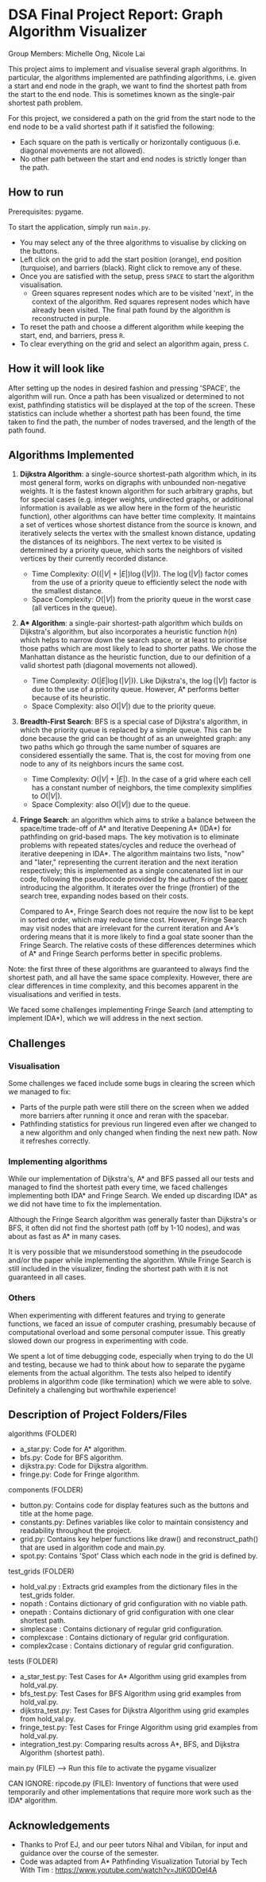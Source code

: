 # DSA Final Project Report: Graph Algorithm Visualizer
Group Members: Michelle Ong, Nicole Lai

This project aims to implement and visualise several graph algorithms.
In particular, the algorithms implemented are pathfinding algorithms, i.e. given a start and end node in the graph, we want to find the shortest path from the start to the end node.
This is sometimes known as the single-pair shortest path problem.

For this project, we considered a path on the grid from the start node to the end node to be a valid shortest path if it satisfied the following:
- Each square on the path is vertically or horizontally contiguous (i.e. diagonal movements are not allowed).
- No other path between the start and end nodes is strictly longer than the path.

## How to run
Prerequisites: pygame.

To start the application, simply run `main.py`.
- You may select any of the three algorithms to visualise by clicking on the buttons.
- Left click on the grid to add the start position (orange), end position (turquoise), and barriers (black). Right click to remove any of these.
- Once you are satisfied with the setup, press `SPACE` to start the algorithm visualisation.
  - Green squares represent nodes which are to be visited 'next', in the context of the algorithm. Red squares represent nodes which have already been visited. The final path found by the algorithm is reconstructed in purple.
- To reset the path and choose a different algorithm while keeping the start, end, and barriers, press `R`.
- To clear everything on the grid and select an algorithm again, press `C`.

## How it will look like

After setting up the nodes in desired fashion and pressing 'SPACE', the algorithm will run. Once a path has been visualized or determined to not exist, pathfinding statistics will be displayed at the top of the screen. These statistics can include whether a shortest path has been found, the time taken to find the path, the number of nodes traversed, and the length of the path found. 

## Algorithms Implemented
1. **Dijkstra Algorithm**: a single-source shortest-path algorithm which, in its most general form, works on digraphs with unbounded non-negative weights.
   It is the fastest known algorithm for such arbitrary graphs, but for special cases (e.g. integer weights, undirected graphs, or additional information is available as we allow here in the form of the heuristic function), other algorithms can have better time complexity.
   It maintains a set of vertices whose shortest distance from the source is known, and iteratively selects the vertex with the smallest known distance, updating the distances of its neighbors.
   The next vertex to be visited is determined by a priority queue, which sorts the neighbors of visited vertices by their currently recorded distance.
   - Time Complexity: $O((|V| + |E|) \log(|V|))$. The $\log(|V|)$ factor comes from the use of a priority queue to efficiently select the node with the smallest distance.
   - Space Complexity: $O(|V|)$ from the priority queue in the worst case (all vertices in the queue).

2. **A\* Algorithm**: a single-pair shortest-path algorithm which builds on Dijkstra's algorithm, but also incorporates a heuristic function $h(n)$ which helps to narrow down the search space, or at least to prioritise those paths which are most likely to lead to shorter paths. 
   We chose the Manhattan distance as the heuristic function, due to our definition of a valid shortest path (diagonal movements not allowed).
   - Time Complexity: $O(|E|\log(|V|))$. Like Dijkstra's, the $\log(|V|)$ factor is due to the use of a priority queue. However, A* performs better because of its heuristic.
   - Space Complexity: also $O(|V|)$ due to the priority queue.

3. **Breadth-First Search**: BFS is a special case of Dijkstra's algorithm, in which the priority queue is replaced by a simple queue.
   This can be done because the grid can be thought of as an unweighted graph: any two paths which go through the same number of squares are considered essentially the same.
   That is, the cost for moving from one node to any of its neighbors incurs the same cost.
   - Time Complexity: $O(|V| + |E|)$. In the case of a grid where each cell has a constant number of neighbors, the time complexity simplifies to $O(|V|)$.
   - Space Complexity: also $O(|V|)$ due to the queue.

4. **Fringe Search**: an algorithm which aims to strike a balance between the space/time trade-off of A\* and Iterative Deepening A\* (IDA\*) for pathfinding on grid-based maps. The key motivation is to eliminate problems with repeated states/cycles and reduce the overhead of iterative deepening in IDA\*.
   The algorithm maintains two lists, "now" and "later," representing the current iteration and the next iteration respectively; this is implemented as a single concatenated list in our code, following the pseudocode provided by the authors of the [paper](https://web.archive.org/web/20090219220415/http://www.cs.ualberta.ca/~games/pathfind/publications/cig2005.pdf) introducing the algorithm.
   It iterates over the fringe (frontier) of the search tree, expanding nodes based on their costs.

   Compared to A\*, Fringe Search does not require the now list to be kept in sorted order, which may reduce time cost.
   However, Fringe Search may visit nodes that are irrelevant for the current iteration and A\*’s ordering means that it is more likely to find a goal state sooner than the Fringe Search.
   The relative costs of these differences determines which of A\* and Fringe Search performs better in specific problems.

Note: the first three of these algorithms are guaranteed to always find the shortest path, and all have the same space complexity. However, there are clear differences in time complexity, and this becomes apparent in the visualisations and verified in tests.

We faced some challenges implementing Fringe Search (and attempting to implement IDA\*), which we will address in the next section.

## Challenges

### Visualisation
Some challenges we faced include some bugs in clearing the screen which we managed to fix: 
- Parts of the purple path were still there on the screen when we added more barriers after running it once and reran with the spacebar. 
- Pathfinding statistics for previous run lingered even after we changed to a new algorithm and only changed when finding the next new path. Now it refreshes correctly.


### Implementing algorithms
While our implementation of Dijkstra's, A\* and BFS passed all our tests and managed to find the shortest path every time, we faced challenges implementing both IDA\* and Fringe Search.
We ended up discarding IDA\* as we did not have time to fix the implementation.

Although the Fringe Search algorithm was generally faster than Dijkstra's or BFS, it often did not find the shortest path (off by 1-10 nodes), and was about as fast as A\* in many cases.

It is very possible that we misunderstood something in the pseudocode and/or the paper while implementing the algorithm. While Fringe Search is still included in the visualizer, finding the shortest path with it is not guaranteed in all cases. 

### Others
When experimenting with different features and trying to generate functions, we faced an issue of computer crashing, presumably because of computational overload and some personal computer issue. This greatly slowed down our progress in experimenting with code. 

We spent a lot of time debugging code, especially when trying to do the UI and testing, because we had to think about how to separate the pygame elements from the actual algorithm. The tests also helped to identify problems in algorithm code (like termination) which we were able to solve. Definitely a challenging but worthwhile experience!

## Description of Project Folders/Files

algorithms (FOLDER)
- a_star.py: Code for A* algorithm.
- bfs.py: Code for BFS algorithm.
- dijkstra.py: Code for Dijkstra algorithm.
- fringe.py: Code for Fringe algorithm.

components (FOLDER)
- button.py: Contains code for display features such as the buttons and title at the home page.
- constants.py: Defines variables like color to maintain consistency and readability throughout the project.
- grid.py: Contains key helper functions like draw() and reconstruct_path() that are used in algorithm code and main.py.
- spot.py: Contains 'Spot' Class which each node in the grid is defined by. 

test_grids (FOLDER)
- hold_val.py : Extracts grid examples from the dictionary files in the test_grids folder.
- nopath : Contains dictionary of grid configuration with no viable path.
- onepath : Contains dictionary of grid configuration with one clear shortest path.
- simplecase : Contains dictionary of regular grid configuration.
- complexcase : Contains dictionary of regular grid configuration.
- complex2case : Contains dictionary of regular grid configuration.

tests (FOLDER)
- a_star_test.py: Test Cases for A* Algorithm using grid examples from hold_val.py.
- bfs_test.py: Test Cases for BFS Algorithm using grid examples from hold_val.py.
- dijkstra_test.py: Test Cases for Dijkstra Algorithm using grid examples from hold_val.py.
- fringe_test.py: Test Cases for Fringe Algorithm using grid examples from hold_val.py.
- integration_test.py: Comparing results across A*, BFS, and Dijkstra Algorithm (shortest path).

main.py (FILE) --> Run this file to activate the pygame visualizer

CAN IGNORE:
ripcode.py (FILE): Inventory of functions that were used temporarily and other implementations that require more work such as the IDA* algorithm.

## Acknowledgements

- Thanks to Prof EJ, and our peer tutors Nihal and Vibilan, for input and guidance over the course of the semester.
- Code was adapted from A* Pathfinding Visualization Tutorial by Tech With Tim : https://www.youtube.com/watch?v=JtiK0DOeI4A
